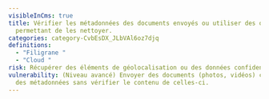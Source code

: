 ```yaml
---
visibleInCms: true
title: Vérifier les métadonnées des documents envoyés ou utiliser des outils
  permettant de les nettoyer.
categories: category-CvbEsDX_JLbVAl6oz7djq
definitions:
  - "Filigrane "
  - "Cloud "
risk: Récupérer des éléments de géolocalisation ou des données confidentielles.
vulnerability: (Niveau avancé) Envoyer des documents (photos, vidéos) contenant
  des métadonnées sans vérifier le contenu de celles-ci.
---
```

